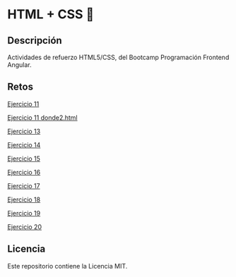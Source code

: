 # HTML + CSS 💫

## Descripción

Actividades de refuerzo HTML5/CSS, del Bootcamp Programación Frontend Angular.

## Retos

[Ejercicio 11](https://carlesnacher.github.io/cnv-se03-html-css-urbalab-04112022/deportes/donde.html)

[Ejercicio 11 donde2.html](https://carlesnacher.github.io/cnv-se03-html-css-urbalab-04112022/deportes/donde2.html)

[Ejercicio 13](https://carlesnacher.github.io/cnv-se03-html-css-urbalab-04112022/Ex13)

[Ejercicio 14](https://carlesnacher.github.io/cnv-se03-html-css-urbalab-04112022/Ex14)

[Ejercicio 15](https://carlesnacher.github.io/cnv-se03-html-css-urbalab-04112022/Ex15)

[Ejercicio 16](https://carlesnacher.github.io/cnv-se03-html-css-urbalab-04112022/Ex16)

[Ejercicio 17](https://carlesnacher.github.io/cnv-se03-html-css-urbalab-04112022/Ex17)

[Ejercicio 18](https://carlesnacher.github.io/cnv-se03-html-css-urbalab-04112022/Ex18)

[Ejercicio 19](https://carlesnacher.github.io/cnv-se03-html-css-urbalab-04112022/Ex19)

[Ejercicio 20](https://carlesnacher.github.io/cnv-se03-html-css-urbalab-04112022/Ex20)


## Licencia

Este repositorio contiene la Licencia MIT.
